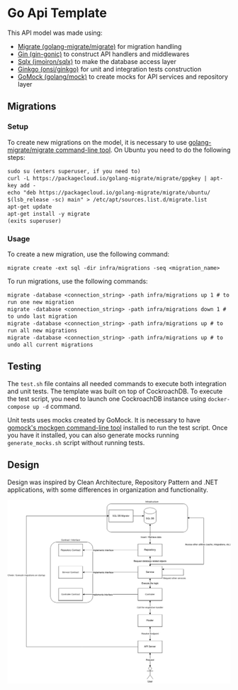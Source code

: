 # Go Api Template

This API model was made using:

- [Migrate (golang-migrate/migrate)](https://github.com/golang-migrate/migrate) for migration handling
- [Gin (gin-gonic)](https://github.com/gin-gonic/gin) to construct API handlers and middlewares
- [Sqlx (jmoiron/sqlx)](https://github.com/jmoiron/sqlx) to make the database access layer
- [Ginkgo (onsi/ginkgo)](https://github.com/onsi/ginkgo) for unit and integration tests construction
- [GoMock (golang/mock)](https://github.com/golang/mock) to create mocks for API services and repository layer

## Migrations

### Setup

To create new migrations on the model, it is necessary to use [golang-migrate/migrate command-line tool](https://github.com/golang-migrate/migrate/tree/master/cmd/migrate). On Ubuntu you need to do the following steps:

```
sudo su (enters superuser, if you need to)
curl -L https://packagecloud.io/golang-migrate/migrate/gpgkey | apt-key add -
echo "deb https://packagecloud.io/golang-migrate/migrate/ubuntu/ $(lsb_release -sc) main" > /etc/apt/sources.list.d/migrate.list
apt-get update
apt-get install -y migrate
(exits superuser)
```

### Usage

To create a new migration, use the following command:

```
migrate create -ext sql -dir infra/migrations -seq <migration_name>
```

To run migrations, use the following commands:

```
migrate -database <connection_string> -path infra/migrations up 1 # to run one new migration
migrate -database <connection_string> -path infra/migrations down 1 # to undo last migration
migrate -database <connection_string> -path infra/migrations up # to run all new migrations
migrate -database <connection_string> -path infra/migrations up # to undo all current migrations
```

## Testing

The `test.sh` file contains all needed commands to execute both integration and unit tests. The template was built on top of CockroachDB. To execute the test script, you need to launch one CockroachDB instance using `docker-compose up -d` command.

Unit tests uses mocks created by GoMock. It is necessary to have [gomock's mockgen command-line tool](github.com/golang/mock/mockgen) installed to run the test script. Once you have it installed, you can also generate mocks running `generate_mocks.sh` script without running tests.

## Design

Design was inspired by Clean Architecture, Repository Pattern and .NET applications, with some differences in organization and functionality.

![API Design](./apidesign.png)
